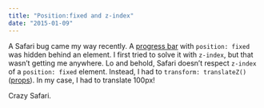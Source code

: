 ```yaml
---
title: "Position:fixed and z-index"
date: "2015-01-09"
---
```


A Safari bug came my way recently. A [progress bar](http://ia-n.com/post/107336366832/found-a-great-progress-bar-library-for-angular) with `position: fixed` was hidden behind an element. I first tried to solve it with `z-index`, but that wasn’t getting me anywhere. Lo and behold, Safari doesn’t respect `z-index` of a `position: fixed` element. Instead, I had to `transform: translateZ()` ([props](http://stackoverflow.com/questions/18271460/fixed-positioning-z-index-issue-in-mobile-safari)). In my case, I had to translate 100px!

Crazy Safari.
